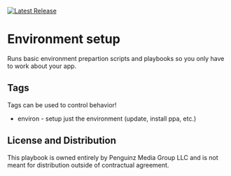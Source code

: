 [![Latest Release](https://code-dal1.penguintech.group/ptg/standards/docker-ansible-image/-/badges/release.svg)](https://code-dal1.penguintech.group/ptg/standards/docker-ansible-image/-/releases)

# Environment setup
Runs basic environment prepartion scripts and playbooks so you only have to work about your app.

## Tags
Tags can be used to control behavior!
* environ - setup just the environment (update, install ppa, etc.)
## License and Distribution
This playbook is owned entirely by Penguinz Media Group LLC and is not meant for distribution outside of contractual agreement.
